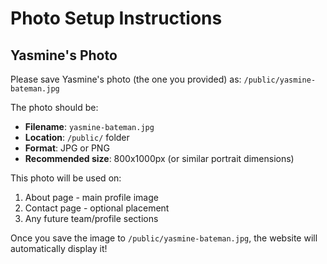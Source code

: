 # Photo Setup Instructions

## Yasmine's Photo

Please save Yasmine's photo (the one you provided) as:
`/public/yasmine-bateman.jpg`

The photo should be:
- **Filename**: `yasmine-bateman.jpg`
- **Location**: `/public/` folder
- **Format**: JPG or PNG
- **Recommended size**: 800x1000px (or similar portrait dimensions)

This photo will be used on:
1. About page - main profile image
2. Contact page - optional placement
3. Any future team/profile sections

Once you save the image to `/public/yasmine-bateman.jpg`, the website will automatically display it!

